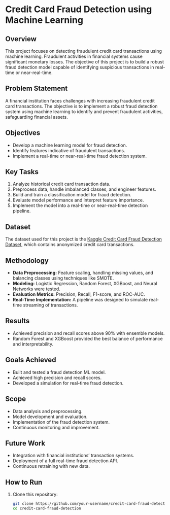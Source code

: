 # Credit Card Fraud Detection using Machine Learning

## Overview
This project focuses on detecting fraudulent credit card transactions using machine learning. Fraudulent activities in financial systems cause significant monetary losses. The objective of this project is to build a robust fraud detection model capable of identifying suspicious transactions in real-time or near-real-time.

## Problem Statement
A financial institution faces challenges with increasing fraudulent credit card transactions. The objective is to implement a robust fraud detection system using machine learning to identify and prevent fraudulent activities, safeguarding financial assets.

## Objectives
- Develop a machine learning model for fraud detection.
- Identify features indicative of fraudulent transactions.
- Implement a real-time or near-real-time fraud detection system.

## Key Tasks
1. Analyze historical credit card transaction data.
2. Preprocess data, handle imbalanced classes, and engineer features.
3. Build and train a classification model for fraud detection.
4. Evaluate model performance and interpret feature importance.
5. Implement the model into a real-time or near-real-time detection pipeline.

## Dataset
The dataset used for this project is the [Kaggle Credit Card Fraud Detection Dataset](https://www.kaggle.com/mlg-ulb/creditcardfraud), which contains anonymized credit card transactions.

## Methodology
- **Data Preprocessing:** Feature scaling, handling missing values, and balancing classes using techniques like SMOTE.
- **Modeling:** Logistic Regression, Random Forest, XGBoost, and Neural Networks were tested.
- **Evaluation Metrics:** Precision, Recall, F1-score, and ROC-AUC.
- **Real-Time Implementation:** A pipeline was designed to simulate real-time streaming of transactions.

## Results
- Achieved precision and recall scores above 90% with ensemble models.
- Random Forest and XGBoost provided the best balance of performance and interpretability.

## Goals Achieved
- Built and tested a fraud detection ML model.
- Achieved high precision and recall scores.
- Developed a simulation for real-time fraud detection.

## Scope
- Data analysis and preprocessing.
- Model development and evaluation.
- Implementation of the fraud detection system.
- Continuous monitoring and improvement.

## Future Work
- Integration with financial institutions’ transaction systems.
- Deployment of a full real-time fraud detection API.
- Continuous retraining with new data.

## How to Run
1. Clone this repository:
   ```bash
   git clone https://github.com/your-username/credit-card-fraud-detection.git
   cd credit-card-fraud-detection
